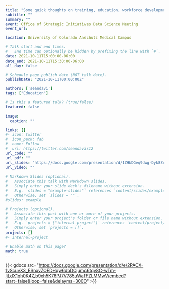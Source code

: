 ```yaml
---
title: "Some quick thoughts on training, education, workforce development, and community"
subtitle: ""
summary: ""
event: Office of Strategic Initiatives Data Science Meeting 
event_url:

location: University of Colorado Anschutz Medical Campus

# Talk start and end times.
#   End time can optionally be hidden by prefixing the line with `#`.
date: 2021-10-11T15:00:00-06:00
date_end: 2021-10-11T15:30:00-06:00
all_day: false

# Schedule page publish date (NOT talk date).
publishDate: "2021-10-11T00:00:00Z"

authors: ['seandavi']
tags: ["Education"]

# Is this a featured talk? (true/false)
featured: false

image:
  caption: ""

links: []
#- icon: twitter
#  icon_pack: fab
#  name: Follow
#  url: https://twitter.com/seandavis12
url_code: ""
url_pdf: ""
url_slides: "https://docs.google.com/presentation/d/1ZHbDGeq9dwg-Dyk8ZcVsm_l1tt7Na33oy6Q34gTUbOQ/edit?usp=sharing"
url_video: ""

# Markdown Slides (optional).
#   Associate this talk with Markdown slides.
#   Simply enter your slide deck's filename without extension.
#   E.g. `slides = "example-slides"` references `content/slides/example-slides.md`.
#   Otherwise, set `slides = ""`.
#slides: example

# Projects (optional).
#   Associate this post with one or more of your projects.
#   Simply enter your project's folder or file name without extension.
#   E.g. `projects = ["internal-project"]` references `content/project/deep-learning/index.md`.
#   Otherwise, set `projects = []`.
projects: []
#- internal-project

# Enable math on this page?
math: true
---
```


{{< gdocs src="https://docs.google.com/presentation/d/e/2PACX-1vScuvX3_ESnxvZOEDHqw6dbDCjumc6tqv8C-wTm-IjLdX1qh0K47_b9xh5K76PJ7V785uWafFZLMMwV/embed?start=false&loop=false&delayms=3000" >}}